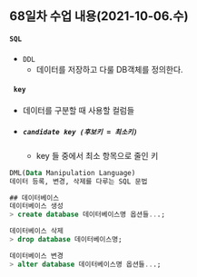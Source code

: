 ## 68일차 수업 내용(2021-10-06.수)

#### ` SQL `

- ` DDL ` 
  - 데이터를 저장하고 다룰 DB객체를 정의한다.



#### `  key `

- 데이터를 구분할 때 사용할 컬럼들

- ##### ` candidate key (후보키 = 최소키) `

  - key 들 중에서 최소 항목으로 줄인 키

``` sql
DML(Data Manipulation Language)
데이터 등록, 변경, 삭제를 다루는 SQL 문법

## 데이터베이스
데이터베이스 생성
> create database 데이터베이스명 옵션들...;

데이터베이스 삭제
> drop database 데이터베이스명;

데이터베이스 변경
> alter database 데이터베이스명 옵션들...;
```


